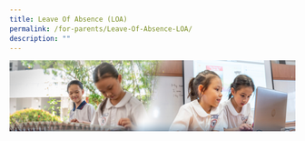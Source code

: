 ```yaml
---
title: Leave Of Absence (LOA)
permalink: /for-parents/Leave-Of-Absence-LOA/
description: ""
---
```

![](/images/ForParents.jpg)